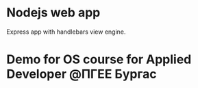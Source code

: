 # Nodejs web app

Express app with handlebars view engine.

# Demo for OS course for Applied Developer @ПГЕЕ Бургас